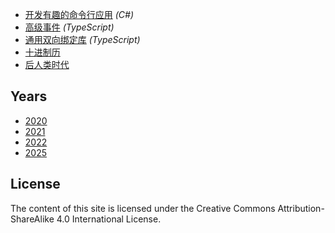 - [开发有趣的命令行应用](./articles/2020/rich-cli) *(C#)*
- [高级事件](./articles/2021/datasense/events) *(TypeScript)*
- [通用双向绑定库](./articles/2021/datasense/obs) *(TypeScript)*
- [十进制历](./articles/2021/decade-calendar)
- [后人类时代](./articles/2025/post-human-era)

## Years

- [2020](./articles/2020)
- [2021](./articles/2021)
- [2022](./articles/2022)
- [2025](./articles/2025)

## License

The content of this site is licensed under the Creative Commons Attribution-ShareAlike 4.0 International License.
